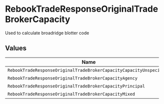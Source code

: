 # RebookTradeResponseOriginalTradeBrokerCapacity

Used to calculate broadridge blotter code


## Values

| Name                                                                | Value                                                               |
| ------------------------------------------------------------------- | ------------------------------------------------------------------- |
| `RebookTradeResponseOriginalTradeBrokerCapacityCapacityUnspecified` | CAPACITY_UNSPECIFIED                                                |
| `RebookTradeResponseOriginalTradeBrokerCapacityAgency`              | AGENCY                                                              |
| `RebookTradeResponseOriginalTradeBrokerCapacityPrincipal`           | PRINCIPAL                                                           |
| `RebookTradeResponseOriginalTradeBrokerCapacityMixed`               | MIXED                                                               |